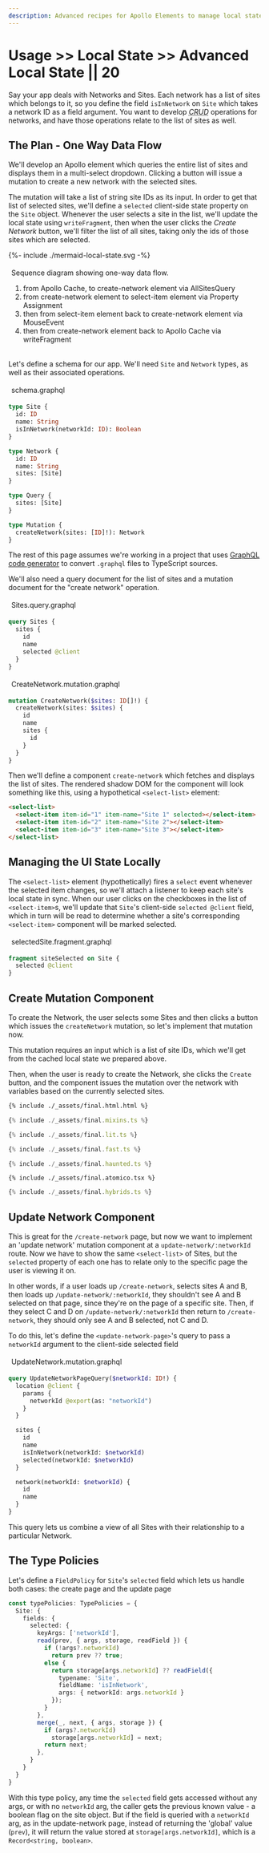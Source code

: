 ```yaml
---
description: Advanced recipes for Apollo Elements to manage local state
---
```

# Usage >> Local State >> Advanced Local State || 20

<style data-helmet>
figure {
  margin-inline: 0;
}

figure pre {
  border-start-start-radius: 0 !important;
  border-start-end-radius: 0 !important;
}

figcaption {
  border-start-start-radius: 6px;
  border-start-end-radius: 6px;
  background-color: var(--markdown-table-row-odd-background-color);
  padding: 4px 6px;
}
</style>

Say your app deals with Networks and Sites. Each network has a list of sites which belongs to it, so you define the field `isInNetwork` on `Site` which takes a network ID as a field argument. You want to develop <dfn><abbr title="Create, Read, Update, Delete">CRUD</abbr></dfn> operations for networks, and have those operations relate to the list of sites as well.

## The Plan - One Way Data Flow

We'll develop an Apollo element which queries the entire list of sites and displays them in a multi-select dropdown. Clicking a button will issue a mutation to create a new network with the selected sites.

The mutation will take a list of string site IDs as its input. In order to get that list of selected sites, we'll define a `selected` client-side state property on the `Site` object. Whenever the user selects a site in the list, we'll update the local state using `writeFragment`, then when the user clicks the *Create Network* button, we'll filter the list of all sites, taking only the ids of those sites which are selected.

<figure aria-label="Sequence Diagram for one-way data flow">
  {%- include ./mermaid-local-state.svg -%}

  <figcaption class="visually-hidden">

  Sequence diagram showing one-way data flow.

  1. from Apollo Cache, to create-network element via AllSitesQuery
  2. from create-network element to select-item element via Property Assignment
  3. then from select-item element back to create-network element via MouseEvent
  4. then from create-network element back to Apollo Cache via writeFragment

  </figcaption>
</figure>

Let's define a schema for our app. We'll need `Site` and `Network` types, as well as their associated operations.

<figure>
<figcaption>schema.graphql</figcaption>

```graphql copy
type Site {
  id: ID
  name: String
  isInNetwork(networkId: ID): Boolean
}

type Network {
  id: ID
  name: String
  sites: [Site]
}

type Query {
  sites: [Site]
}

type Mutation {
  createNetwork(sites: [ID]!): Network
}
```

</figure>

<inline-notification type="tip" title="GraphQL Codegen">

The rest of this page assumes we're working in a project that uses [GraphQL code generator](https://www.graphql-code-generator.com/docs/presets/near-operation-file) to convert `.graphql` files to TypeScript sources.

</inline-notification>

We'll also need a query document for the list of sites and a mutation document for the "create network" operation.

<figure>
<figcaption>Sites.query.graphql</figcaption>

```graphql copy
query Sites {
  sites {
    id
    name
    selected @client
  }
}
```

</figure>

<figure>

<figcaption>CreateNetwork.mutation.graphql</figcaption>

```graphql copy
mutation CreateNetwork($sites: ID[]!) {
  createNetwork(sites: $sites) {
    id
    name
    sites {
      id
    }
  }
}
```

</figure>

Then we'll define a component `create-network` which fetches and displays the list of sites. The rendered shadow DOM for the component will look something like this, using a hypothetical `<select-list>` element:

```html
<select-list>
  <select-item item-id="1" item-name="Site 1" selected></select-item>
  <select-item item-id="2" item-name="Site 2"></select-item>
  <select-item item-id="3" item-name="Site 3"></select-item>
</select-list>
```

## Managing the UI State Locally

The `<select-list>` element (hypothetically) fires a `select` event whenever the selected item changes, so we'll attach a listener to keep each site's local state in sync. When our user clicks on the checkboxes in the list of `<select-item>`s, we'll update that `Site`'s client-side `selected @client` field, which in turn will be read to determine whether a site's corresponding `<select-item>` component will be marked selected.

<figure>
<figcaption>selectedSite.fragment.graphql</figcaption>

```graphql copy
fragment siteSelected on Site {
  selected @client
}
```

</figure>

## Create Mutation Component

To create the Network, the user selects some Sites and then clicks a button which issues the `createNetwork` mutation, so let's implement that mutation now.

This mutation requires an input which is a list of site IDs, which we'll get from the cached local state we prepared above.

Then, when the user is ready to create the Network, she clicks the `Create` button, and the component issues the mutation over the network with variables based on the currently selected sites.

<code-tabs collection="libraries" default-tab="lit">

```html tab html
{% include ./_assets/final.html.html %}
```

```ts tab mixins
{% include ./_assets/final.mixins.ts %}
```

```ts tab lit
{% include ./_assets/final.lit.ts %}
```

```ts tab fast
{% include ./_assets/final.fast.ts %}
```

```ts tab haunted
{% include ./_assets/final.haunted.ts %}
```

```tsx tab atomico
{% include ./_assets/final.atomico.tsx %}
```

```ts tab hybrids
{% include ./_assets/final.hybrids.ts %}
```

</code-tabs>

## Update Network Component

This is great for the `/create-network` page, but now we want to implement an 'update network' mutation component at a `update-network/:networkId` route. Now we have to show the same `<select-list>` of Sites, but the `selected` property of each one has to relate only to the specific page the user is viewing it on.

In other words, if a user loads up `/create-network`, selects sites A and B, then loads up `/update-network/:networkId`, they shouldn't see A and B selected on that page, since they're on the page of a specific site. Then, if they select C and D on `/update-network/:networkId` then return to `/create-network`, they should only see A and B selected, not C and D.

To do this, let's define the `<update-network-page>`'s query to pass a `networkId` argument to the client-side selected field

<figure>
<figcaption>UpdateNetwork.mutation.graphql</figcaption>

```graphql copy
query UpdateNetworkPageQuery($networkId: ID!) {
  location @client {
    params {
      networkId @export(as: "networkId")
    }
  }

  sites {
    id
    name
    isInNetwork(networkId: $networkId)
    selected(networkId: $networkId)
  }

  network(networkId: $networkId) {
    id
    name
  }
}
```

</figure>

This query lets us combine a view of all Sites with their relationship to a particular Network.

## The Type Policies

Let's define a `FieldPolicy` for `Site`'s `selected` field which lets us handle both cases: the create page and the update page

```ts copy
const typePolicies: TypePolicies = {
  Site: {
    fields: {
      selected: {
        keyArgs: ['networkId'],
        read(prev, { args, storage, readField }) {
          if (!args?.networkId)
            return prev ?? true;
          else {
            return storage[args.networkId] ?? readField({
              typename: 'Site',
              fieldName: 'isInNetwork',
              args: { networkId: args.networkId }
            });
          }
        },
        merge(_, next, { args, storage }) {
          if (args?.networkId)
            storage[args.networkId] = next;
          return next;
        },
      }
    }
  }
}
```

With this type policy, any time the `selected` field gets accessed without any args, or with no `networkId` arg, the caller gets the previous known value - a boolean flag on the site object.
But if the field is queried with a `networkId` arg, as in the update-network page, instead of returning the 'global' value (`prev`), it will return the value stored at `storage[args.networkId]`, which is a `Record<string, boolean>`.
